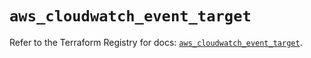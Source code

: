 # `aws_cloudwatch_event_target`

Refer to the Terraform Registry for docs: [`aws_cloudwatch_event_target`](https://registry.terraform.io/providers/hashicorp/aws/5.63.1/docs/resources/cloudwatch_event_target).

